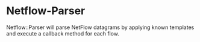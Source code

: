 Netflow-Parser
==============

Netflow::Parser will parse NetFlow datagrams by applying known templates and execute a callback method for each flow.
